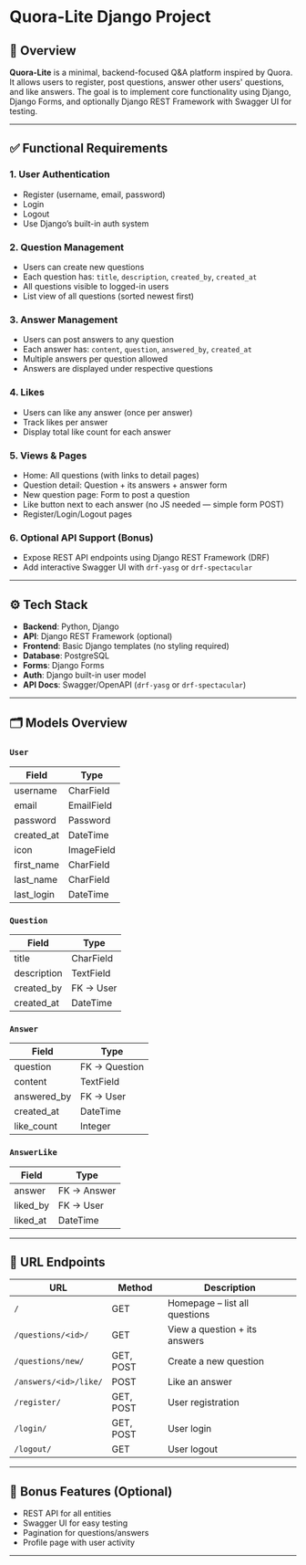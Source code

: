 # Quora-Lite Django Project

## 📘 Overview

**Quora-Lite** is a minimal, backend-focused Q&A platform inspired by Quora. It allows users to register, post questions, answer other users' questions, and like answers. The goal is to implement core functionality using Django, Django Forms, and optionally Django REST Framework with Swagger UI for testing.

---

## ✅ Functional Requirements

### 1. User Authentication
- Register (username, email, password)
- Login
- Logout
- Use Django’s built-in auth system

### 2. Question Management
- Users can create new questions
- Each question has: `title`, `description`, `created_by`, `created_at`
- All questions visible to logged-in users
- List view of all questions (sorted newest first)

### 3. Answer Management
- Users can post answers to any question
- Each answer has: `content`, `question`, `answered_by`, `created_at`
- Multiple answers per question allowed
- Answers are displayed under respective questions

### 4. Likes
- Users can like any answer (once per answer)
- Track likes per answer
- Display total like count for each answer

### 5. Views & Pages
- Home: All questions (with links to detail pages)
- Question detail: Question + its answers + answer form
- New question page: Form to post a question
- Like button next to each answer (no JS needed — simple form POST)
- Register/Login/Logout pages

### 6. Optional API Support (Bonus)
- Expose REST API endpoints using Django REST Framework (DRF)
- Add interactive Swagger UI with `drf-yasg` or `drf-spectacular`

---

## ⚙️ Tech Stack

- **Backend**: Python, Django
- **API**: Django REST Framework (optional)
- **Frontend**: Basic Django templates (no styling required)
- **Database**:  PostgreSQL
- **Forms**: Django Forms
- **Auth**: Django built-in user model
- **API Docs**: Swagger/OpenAPI (`drf-yasg` or `drf-spectacular`)

---

## 🗂 Models Overview

### `User` 
| Field        | Type       |
|--------------|------------|
| username     | CharField  |
| email        | EmailField |
| password     | Password   |(encrypted)
| created_at   | DateTime   |
| icon         | ImageField |
| first_name   | CharField  |
| last_name    | CharField  |
| last_login   | DateTime   |


### `Question`
| Field        | Type       |
|--------------|------------|
| title        | CharField  |
| description  | TextField  |
| created_by   | FK → User  |
| created_at   | DateTime   |

### `Answer`
| Field        | Type        |
|--------------|-------------|
| question     | FK → Question |
| content      | TextField   |
| answered_by  | FK → User   |
| created_at   | DateTime    |
| like_count   | Integer     |


### `AnswerLike`
| Field        | Type         |
|--------------|--------------|
| answer       | FK → Answer  |
| liked_by     | FK → User    |
| liked_at     | DateTime     |

---

## 🚦 URL Endpoints

| URL | Method | Description |
|-----|--------|-------------|
| `/` | GET | Homepage – list all questions |
| `/questions/<id>/` | GET | View a question + its answers |
| `/questions/new/` | GET, POST | Create a new question |
| `/answers/<id>/like/` | POST | Like an answer |
| `/register/` | GET, POST | User registration |
| `/login/` | GET, POST | User login |
| `/logout/` | GET | User logout |

---

## 🚀 Bonus Features (Optional)
- REST API for all entities
- Swagger UI for easy testing
- Pagination for questions/answers
- Profile page with user activity

---